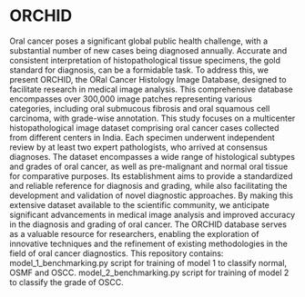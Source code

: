# ORCHID
Oral cancer poses a significant global public health challenge, with a substantial number of new cases being diagnosed annually. Accurate and consistent interpretation of histopathological tissue specimens, the gold standard for diagnosis, can be a formidable task. To address this, we present ORCHID, the ORal Cancer Histology Image Database, designed to facilitate research in medical image analysis. This comprehensive database encompasses over 300,000 image patches representing various categories, including oral submucous fibrosis and oral squamous cell carcinoma, with grade-wise annotation. This study focuses on a multicenter histopathological image dataset comprising oral cancer cases collected from different centers in India. Each specimen underwent independent review by at least two expert pathologists, who arrived at consensus diagnoses. The dataset encompasses a wide range of histological subtypes and grades of oral cancer, as well as pre-malignant and normal oral tissue for comparative purposes. Its establishment aims to provide a standardized and reliable reference for diagnosis and grading, while also facilitating the development and validation of novel diagnostic approaches. By making this extensive dataset available to the scientific community, we anticipate significant advancements in medical image analysis and improved accuracy in the diagnosis and grading of oral cancer. The ORCHID database serves as a valuable resource for researchers, enabling the exploration of innovative techniques and the refinement of existing methodologies in the field of oral cancer diagnostics.
This repository contains:
model_1_benchmarking.py script for training of model 1 to classify normal, OSMF and OSCC.
model_2_benchmarking.py script for training of model 2 to classify the grade of OSCC.
